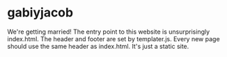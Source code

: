 # gabiyjacob

We're getting married! The entry point to this website is unsurprisingly index.html. The header and footer are set by templater.js. Every new page should use the same header as index.html. It's just a static site.